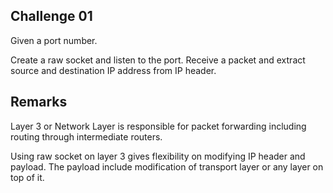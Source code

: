 ## Challenge 01

Given a port number.

Create a raw socket and listen to the port. Receive a packet and extract source and destination IP address from IP header.

## Remarks

Layer 3 or Network Layer is responsible for packet forwarding including routing through intermediate routers.

Using raw socket on layer 3 gives flexibility on modifying IP header and payload. The payload include modification of transport layer or any layer on top of it.
